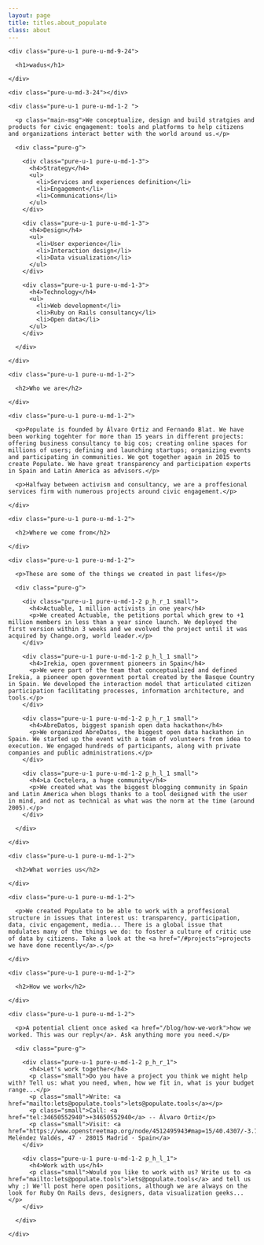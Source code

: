 ```yaml
---
layout: page
title: titles.about_populate
class: about
---
```


<div class="container">

  <div class="pure-g m_v_4">

    <div class="pure-u-1 pure-u-md-9-24">

      <h1>wadus</h1>

    </div>

    <div class="pure-u-md-3-24"></div>

    <div class="pure-u-1 pure-u-md-1-2 ">

      <p class="main-msg">We conceptualize, design and build stratgies and products for civic engagement: tools and platforms to help citizens and organizations interact better with the world around us.</p>

      <div class="pure-g">

        <div class="pure-u-1 pure-u-md-1-3">
          <h4>Strategy</h4>
          <ul>
            <li>Services and experiences definition</li>
            <li>Engagement</li>
            <li>Communications</li>
          </ul>
        </div>

        <div class="pure-u-1 pure-u-md-1-3">
          <h4>Design</h4>
          <ul>
            <li>User experience</li>
            <li>Interaction design</li>
            <li>Data visualization</li>
          </ul>
        </div>

        <div class="pure-u-1 pure-u-md-1-3">
          <h4>Technology</h4>
          <ul>
            <li>Web development</li>
            <li>Ruby on Rails consultancy</li>
            <li>Open data</li>
          </ul>
        </div>

      </div>

    </div>

  </div>

</div>

<div class="container section-color-1">

  <div class="pure-g p_v_4">

    <div class="pure-u-1 pure-u-md-1-2">

      <h2>Who we are</h2>

    </div>

    <div class="pure-u-1 pure-u-md-1-2">

      <p>Populate is founded by Álvaro Ortiz and Fernando Blat. We have been working togehter for more than 15 years in different projects: offering business consultancy to big cos; creating online spaces for millions of users; defining and launching startups; organizing events and participating in communities. We got together again in 2015 to create Populate. We have great transparency and participation experts in Spain and Latin America as advisors.</p>

      <p>Halfway between activism and consultancy, we are a proffesional services firm with numerous projects around civic engagement.</p>

    </div>

  </div>

</div>

<div class="container section-color-2">

  <div class="pure-g p_v_4">

    <div class="pure-u-1 pure-u-md-1-2">

      <h2>Where we come from</h2>

    </div>

    <div class="pure-u-1 pure-u-md-1-2">

      <p>These are some of the things we created in past lifes</p>

      <div class="pure-g">

        <div class="pure-u-1 pure-u-md-1-2 p_h_r_1 small">
          <h4>Actuable, 1 million activists in one year</h4>
          <p>We created Actuable, the petitions portal which grew to +1 million members in less than a year since launch. We deployed the first version within 3 weeks and we evolved the project until it was acquired by Change.org, world leader.</p>
        </div>

        <div class="pure-u-1 pure-u-md-1-2 p_h_l_1 small">
          <h4>Irekia, open government pioneers in Spain</h4>
          <p>We were part of the team that conceptualized and defined Irekia, a pioneer open government portal created by the Basque Country in Spain. We developed the interaction model that articulated citizen participation facilitating processes, information architecture, and tools.</p>
        </div>

        <div class="pure-u-1 pure-u-md-1-2 p_h_r_1 small">
          <h4>AbreDatos, biggest spanish open data hackathon</h4>
          <p>We organized AbreDatos, the biggest open data hackathon in Spain. We started up the event with a team of volunteers from idea to execution. We engaged hundreds of participants, along with private companies and public administrations.</p>
        </div>

        <div class="pure-u-1 pure-u-md-1-2 p_h_l_1 small">
          <h4>La Coctelera, a huge community</h4>
          <p>We created what was the biggest blogging community in Spain and Latin America when blogs thanks to a tool designed with the user in mind, and not as technical as what was the norm at the time (around 2005).</p>
        </div>

      </div>

    </div>

  </div>

</div>

<div class="container section-color-3">

  <div class="pure-g p_v_4">

    <div class="pure-u-1 pure-u-md-1-2">

      <h2>What worries us</h2>

    </div>

    <div class="pure-u-1 pure-u-md-1-2">

      <p>We created Populate to be able to work with a proffesional structure in issues that interest us: transparency, participation, data, civic engagement, media... There is a global issue that modulates many of the things we do: to foster a culture of critic use of data by citizens. Take a look at the <a href="/#projects">projects we have done recently</a>.</p>

    </div>

  </div>

</div>

<div class="container">

  <div class="pure-g m_v_4">

    <div class="pure-u-1 pure-u-md-1-2">

      <h2>How we work</h2>

    </div>

    <div class="pure-u-1 pure-u-md-1-2">

      <p>A potential client once asked <a href="/blog/how-we-work">how we worked. This was our reply</a>. Ask anything more you need.</p>

      <div class="pure-g">

        <div class="pure-u-1 pure-u-md-1-2 p_h_r_1">
          <h4>Let's work together</h4>
          <p class="small">Do you have a project you think we might help with? Tell us: what you need, when, how we fit in, what is your budget range...</p>
          <p class="small">Write: <a href="mailto:lets@populate.tools">lets@populate.tools</a></p>
          <p class="small">Call: <a href="tel:34650552940">+34650552940</a> -- Álvaro Ortiz</p>
          <p class="small">Visit: <a href="https://www.openstreetmap.org/node/4512495943#map=15/40.4307/-3.7120">C/ Meléndez Valdés, 47 · 28015 Madrid · Spain</a>
        </div>

        <div class="pure-u-1 pure-u-md-1-2 p_h_l_1">
          <h4>Work with us</h4>
          <p class="small">Would you like to work with us? Write us to <a href="mailto:lets@populate.tools">lets@populate.tools</a> and tell us why ;) We'll post here open positions, although we are always on the look for Ruby On Rails devs, designers, data visualization geeks...</p>
        </div>

      </div>

    </div>

  </div>

</div>

